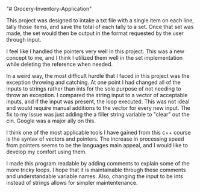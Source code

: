 "# Grocery-Inventory-Application" 

This project was designed to intake a txt file with a single item on each line, tally those items, and save the total of each tally to a set. Once that set was made, the set would then be output in the format requested by the user through input.

I feel like I handled the pointers very well in this project. This was a new concept to me, and I think I utilized them well in the set implementation while deleting the reference when needed.

In a weird way, the most difficult hurdle that I faced in this project was the exception throwing and catching. At one point I had changed all of the inputs to strings rather than ints for the sole purpose of not needing to throw an exception. I compared the string input to a vector of acceptable inputs, and if the input was present, the loop executed. This was not ideal and would require manual additions to the vector for every new input. The fix to my issue was just adding the a filler string variable to "clear" out the cin. Google was a major ally on this.

I think one of the most applicable tools I have gained from this c++ course is the syntax of vectors and pointers. The increase in processing speed from pointers seems to be the languages main appeal, and I would like to develop my comfort using them.

I made this program readable by adding comments to explain some of the more tricky loops. I hope that it is maintainable through these comments and understandable variable names. Also, changing the input to be ints instead of strings allows for simpler maintentenance.
